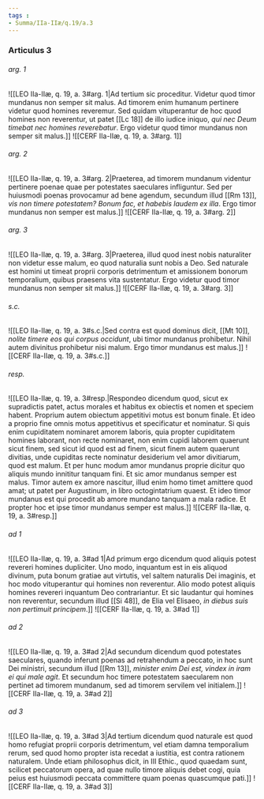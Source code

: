```yaml
---
tags : 
- Summa/IIa-IIæ/q.19/a.3
---
```


### Articulus 3

###### arg. 1
![[LEO IIa-IIæ, q. 19, a. 3#arg. 1|Ad tertium sic proceditur. Videtur quod timor mundanus non semper sit malus. Ad timorem enim humanum pertinere videtur quod homines reveremur. Sed quidam vituperantur de hoc quod homines non reverentur, ut patet [[Lc 18]] de illo iudice iniquo, *qui nec Deum timebat nec homines reverebatur*. Ergo videtur quod timor mundanus non semper sit malus.]]
![[CERF IIa-IIæ, q. 19, a. 3#arg. 1]]

###### arg. 2
![[LEO IIa-IIæ, q. 19, a. 3#arg. 2|Praeterea, ad timorem mundanum videntur pertinere poenae quae per potestates saeculares infliguntur. Sed per huiusmodi poenas provocamur ad bene agendum, secundum illud [[Rm 13]], *vis non timere potestatem? Bonum fac, et habebis laudem ex illa*. Ergo timor mundanus non semper est malus.]]
![[CERF IIa-IIæ, q. 19, a. 3#arg. 2]]

###### arg. 3
![[LEO IIa-IIæ, q. 19, a. 3#arg. 3|Praeterea, illud quod inest nobis naturaliter non videtur esse malum, eo quod naturalia sunt nobis a Deo. Sed naturale est homini ut timeat proprii corporis detrimentum et amissionem bonorum temporalium, quibus praesens vita sustentatur. Ergo videtur quod timor mundanus non semper sit malus.]]
![[CERF IIa-IIæ, q. 19, a. 3#arg. 3]]

###### s.c.
![[LEO IIa-IIæ, q. 19, a. 3#s.c.|Sed contra est quod dominus dicit, [[Mt 10]], *nolite timere eos qui corpus occidunt*, ubi timor mundanus prohibetur. Nihil autem divinitus prohibetur nisi malum. Ergo timor mundanus est malus.]]
![[CERF IIa-IIæ, q. 19, a. 3#s.c.]]

###### resp.
![[LEO IIa-IIæ, q. 19, a. 3#resp.|Respondeo dicendum quod, sicut ex supradictis patet, actus morales et habitus ex obiectis et nomen et speciem habent. Proprium autem obiectum appetitivi motus est bonum finale. Et ideo a proprio fine omnis motus appetitivus et specificatur et nominatur. Si quis enim cupiditatem nominaret amorem laboris, quia propter cupiditatem homines laborant, non recte nominaret, non enim cupidi laborem quaerunt sicut finem, sed sicut id quod est ad finem, sicut finem autem quaerunt divitias, unde cupiditas recte nominatur desiderium vel amor divitiarum, quod est malum. Et per hunc modum amor mundanus proprie dicitur quo aliquis mundo innititur tanquam fini. Et sic amor mundanus semper est malus. Timor autem ex amore nascitur, illud enim homo timet amittere quod amat; ut patet per Augustinum, in libro octogintatrium quaest. Et ideo timor mundanus est qui procedit ab amore mundano tanquam a mala radice. Et propter hoc et ipse timor mundanus semper est malus.]]
![[CERF IIa-IIæ, q. 19, a. 3#resp.]]

###### ad 1
![[LEO IIa-IIæ, q. 19, a. 3#ad 1|Ad primum ergo dicendum quod aliquis potest revereri homines dupliciter. Uno modo, inquantum est in eis aliquod divinum, puta bonum gratiae aut virtutis, vel saltem naturalis Dei imaginis, et hoc modo vituperantur qui homines non reverentur. Alio modo potest aliquis homines revereri inquantum Deo contrariantur. Et sic laudantur qui homines non reverentur, secundum illud [[Si 48]], de Elia vel Elisaeo, *in diebus suis non pertimuit principem*.]]
![[CERF IIa-IIæ, q. 19, a. 3#ad 1]]

###### ad 2
![[LEO IIa-IIæ, q. 19, a. 3#ad 2|Ad secundum dicendum quod potestates saeculares, quando inferunt poenas ad retrahendum a peccato, in hoc sunt Dei ministri, secundum illud [[Rm 13]], *minister enim Dei est, vindex in iram ei qui male agit*. Et secundum hoc timere potestatem saecularem non pertinet ad timorem mundanum, sed ad timorem servilem vel initialem.]]
![[CERF IIa-IIæ, q. 19, a. 3#ad 2]]

###### ad 3
![[LEO IIa-IIæ, q. 19, a. 3#ad 3|Ad tertium dicendum quod naturale est quod homo refugiat proprii corporis detrimentum, vel etiam damna temporalium rerum, sed quod homo propter ista recedat a iustitia, est contra rationem naturalem. Unde etiam philosophus dicit, in III Ethic., quod quaedam sunt, scilicet peccatorum opera, ad quae nullo timore aliquis debet cogi, quia peius est huiusmodi peccata committere quam poenas quascumque pati.]]
![[CERF IIa-IIæ, q. 19, a. 3#ad 3]]


